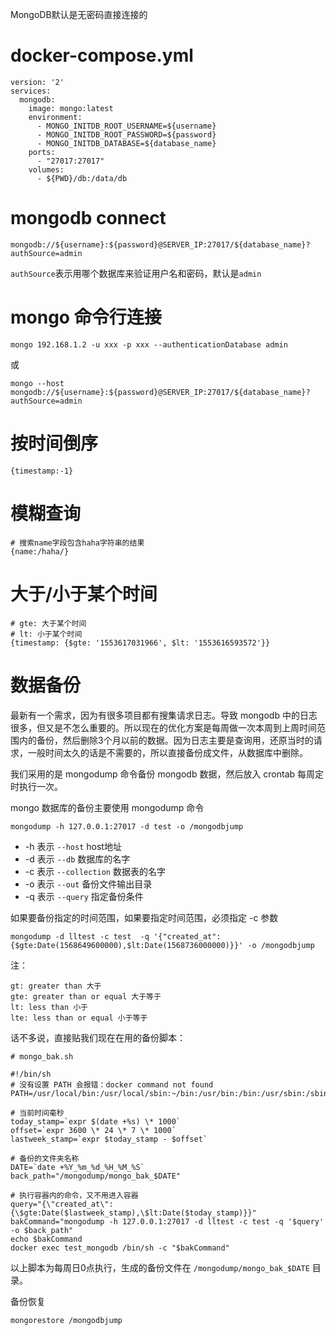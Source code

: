 MongoDB默认是无密码直接连接的

# docker-compose.yml
```
version: '2'
services:
  mongodb:
    image: mongo:latest
    environment:
      - MONGO_INITDB_ROOT_USERNAME=${username}
      - MONGO_INITDB_ROOT_PASSWORD=${password}
      - MONGO_INITDB_DATABASE=${database_name}
    ports:
      - "27017:27017"
    volumes:
      - ${PWD}/db:/data/db
```

# mongodb connect
```
mongodb://${username}:${password}@SERVER_IP:27017/${database_name}?authSource=admin
```
`authSource`表示用哪个数据库来验证用户名和密码，默认是`admin`

# mongo 命令行连接

```
mongo 192.168.1.2 -u xxx -p xxx --authenticationDatabase admin
```
或
```
mongo --host mongodb://${username}:${password}@SERVER_IP:27017/${database_name}?authSource=admin
```

# 按时间倒序

```
{timestamp:-1}
```

# 模糊查询

```
# 搜索name字段包含haha字符串的结果
{name:/haha/}
```

# 大于/小于某个时间

```
# gte: 大于某个时间
# lt: 小于某个时间
{timestamp: {$gte: '1553617031966', $lt: '1553616593572'}}
```

# 数据备份

最新有一个需求，因为有很多项目都有搜集请求日志。导致 mongodb 中的日志很多，但又是不怎么重要的。所以现在的优化方案是每周做一次本周到上周时间范围内的备份，然后删除3个月以前的数据。因为日志主要是查询用，还原当时的请求，一般时间太久的话是不需要的，所以直接备份成文件，从数据库中删除。

我们采用的是 mongodump 命令备份 mongodb 数据，然后放入 crontab 每周定时执行一次。

mongo 数据库的备份主要使用 mongodump 命令

```
mongodump -h 127.0.0.1:27017 -d test -o /mongodbjump
```
- -h 表示 `--host`        host地址 
- -d 表示 `--db`          数据库的名字
- -c 表示 `--collection`  数据表的名字
- -o 表示 `--out`         备份文件输出目录
- -q 表示 `--query`       指定备份条件

如果要备份指定的时间范围，如果要指定时间范围，必须指定 -c 参数

```
mongodump -d lltest -c test  -q '{"created_at":{$gte:Date(1568649600000),$lt:Date(1568736000000)}}' -o /mongodbjump
```

注：
```
gt: greater than 大于
gte: greater than or equal 大于等于
lt: less than 小于
lte: less than or equal 小于等于
```

话不多说，直接贴我们现在在用的备份脚本：

```
# mongo_bak.sh

#!/bin/sh
# 没有设置 PATH 会报错：docker command not found
PATH=/usr/local/bin:/usr/local/sbin:~/bin:/usr/bin:/bin:/usr/sbin:/sbin

# 当前时间毫秒
today_stamp=`expr $(date +%s) \* 1000`
offset=`expr 3600 \* 24 \* 7 \* 1000`
lastweek_stamp=`expr $today_stamp - $offset`

# 备份的文件夹名称
DATE=`date +%Y_%m_%d_%H_%M_%S`   
back_path="/mongodump/mongo_bak_$DATE"

# 执行容器内的命令，又不用进入容器
query="{\"created_at\":{\$gte:Date($lastweek_stamp),\$lt:Date($today_stamp)}}"
bakCommand="mongodump -h 127.0.0.1:27017 -d lltest -c test -q '$query' -o $back_path"
echo $bakCommand
docker exec test_mongodb /bin/sh -c "$bakCommand"
```

以上脚本为每周日0点执行，生成的备份文件在 `/mongodump/mongo_bak_$DATE` 目录。

备份恢复

```
mongorestore /mongodbjump
```